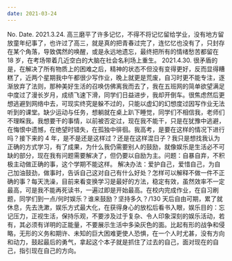 ```yaml
---
date: 2021-03-24
---
```


No.
Date.
2021.3.24.
高三磨平了许多记忆，不得不将记忆留给学业，没有地方留放童年纪事了，也许过了高三，就是真的把青春过完了，连忆忆也没有了，只封存在某个角落，导致偶然的唤醒，或是永远地遗忘，最终把所有的情绪愁苦都留在 18 岁，在考场带着几近空白的大脑在社会名利场上重生。
2021.4.30.
很矛盾的是，在解决了所有物质上的困难之后，精神的状态不但没有变得更好，反而显得糟糕了，近两个星期我中午都很少写作业，晚上就更是荒废，自习时更不能专注，逐渐放弃了法则，那种美好生活的召唤仿佛离我而去了，我在五班网的简单欲望满足中度过了漫长岁月，成绩飞速下滑，同学们日益进步，我却开倒车。很焦虑然后更想逃避到网络中去，可现实终究是躲不过的，只能以虚幻的幻想度过因写作业无法听到的课堂。缺少运动与任务，想躺就在桌上趴下睡觉，同学们不相信我，老师们不理睬我。我想要干的事情，以前被否定过，现在我不能干，只是在犹豫中逃避，在悔恨中遗憾，在绝望时错失，在孤独中徘徊。我高考，是要在这样的情况下进行吗？接下来的 4 年，是不是还是这样过？还是在这样混日子？我只是想找我认为正确的方式学习，有了成果，为什么我仍需要别人的鼓励，就像娱乐是生活必不可缺的部分，现在我有问题需要解决了，但仍要以自励为主。问题：自暴自弃，不积极主动做正确的事，这个学期不能这样。
解决办法：爱护自己，爱惜自己，为自己加油鼓劲，做事时，告诉自己这对自己有什么好处？怎样可以解释不做一件不正确的事？每天洗澡，目前来看变换学习是最好的方法，稳定有效，虽然效率不一定最高，可是我不能再死读书，一遍过即是开始最高。在校内完成作业，在自习刷题，同学们到一点/何时娱乐？谁来鼓励？坚持多久？/130 天后自由可期，累了就休息，先去洗漱，娱乐方式最大化，在获得身心的放松后看书入眼，娱乐目的：忘记压力，正视生活，保持乐观，不要涉及过于复杂、令人印象深刻的娱乐活动，若有，其必须有详明的正能量，不要展示生活中多染灰色的面。比起有形的战争和侵略，无形的义务和期许、未知的巨大困难更使人恐惧，在一个人时尤甚，没有方向和动力，鼓起最后的勇气，拿起这个本子就是抓住了过去的自己，面对现在的自己，指引现在自己的方向。
